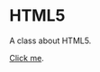 # HTML5
A class about HTML5.

[Click me](https://cdn.rawgit.com/vicente-gonzalez-ruiz/HTML5/master/index.html).